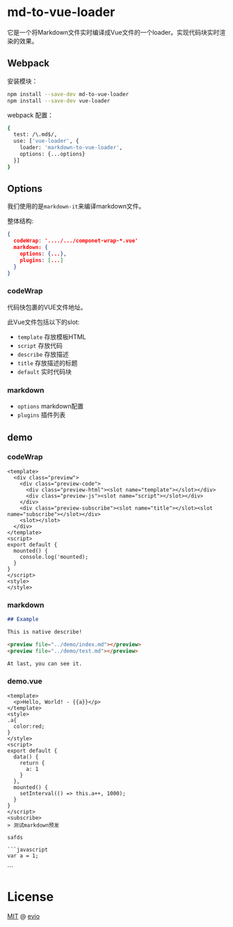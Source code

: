 # md-to-vue-loader

它是一个将Markdown文件实时编译成Vue文件的一个loader。实现代码块实时渲染的效果。

## Webpack

安装模块：

```bash
npm install --save-dev md-to-vue-loader
npm install --save-dev vue-loader
```

webpack 配置：

```bash
{
  test: /\.md$/,
  use: ['vue-loader', {
    loader: 'markdown-to-vue-loader',
    options: {...options}
  }]
}
```

## Options

我们使用的是`markdown-it`来编译markdown文件。

整体结构:

```json
{
  codeWrap: '..../.../componet-wrap-*.vue'
  markdown: {
    options: {...},
    plugins: [...]
  }
}
```

### codeWrap

代码快包裹的VUE文件地址。

此Vue文件包括以下的slot:

- `template` 存放模板HTML
- `script` 存放代码
- `describe` 存放描述
- `title` 存放描述的标题
- `default` 实时代码块

### markdown

- `options` markdown配置
- `plugins` 插件列表

## demo

### codeWrap

```vue
<template>
  <div class="preview">
    <div class="preview-code">
      <div class="preview-html"><slot name="template"></slot></div>
      <div class="preview-js"><slot name="script"></slot></div>
    </div>
    <div class="preview-subscribe"><slot name="title"></slot><slot name="subscribe"></slot></div>
    <slot></slot>
  </div>
</template>
<script>
export default {
  mounted() {
    console.log('mounted);
  }
}
</script>
<style>
</style>
```

### markdown

```markdown
## Example

This is native describe!

<preview file="../demo/index.md"></preview>
<preview file="../demo/test.md"></preview>

At last, you can see it.
```

### demo.vue

```vue
<template>
  <p>Hello, World! - {{a}}</p>
</template>
<style>
.a{
  color:red;
}
</style>
<script>
export default {
  data() {
    return {
      a: 1
    }
  },
  mounted() {
    setInterval(() => this.a++, 1000);
  }
}
</script>
<subscribe>
> 测试markdown预发

safds

```javascript
var a = 1;
```
</subscribe>
```

# License

[MIT](https://opensource.org/licenses/MIT) @ [evio](https://github.com/cevio)

